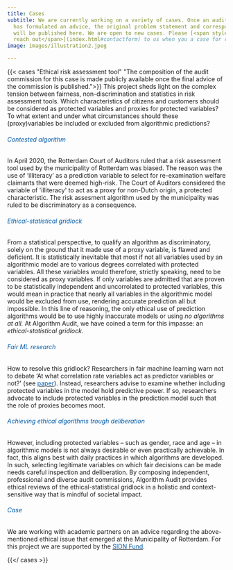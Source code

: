 ```yaml
---
title: Cases
subtitle: We are currently working on a variety of cases. Once an audit commission
  has formulated an advice, the original problem statement and corresponding advice
  will be published here. We are open to new cases. Please [<span style="color:#005aa7">
  reach out</span>](index.html#contactform) to us when you a case for review.
image: images/illustration2.jpeg

---
```

{{< cases "Ethical risk assessment tool" "The composition of the audit commission for this case is made publicly available once the final advice of the commission is published.">}} This project sheds light on the complex tension between fairness, non-discrimination and statistics in risk assessment tools. Which characteristics of citizens and customers should be considered as protected variables and proxies for protected variables? To what extent and under what circumstances should these (proxy)variables be included or excluded from algorithmic predictions?

###### <span style="color:#005aa7">Contested algorithm</span>

In April 2020, the Rotterdam Court of Auditors ruled that a risk assessment tool used by the municipality of Rotterdam was biased. The reason was the use of ‘illiteracy’ as a prediction variable to select for re-examination welfare claimants that were deemed high-risk. The Court of Auditors considered the variable of 'illiteracy' to act as a proxy for non-Dutch origin, a protected characteristic. The risk assesment algorithm used by the municipality was ruled to be discriminatory as a consequence.

###### <span style="color:#005aa7">Ethical-statistical gridlock</span>

From a statistical perspective, to qualify an algorithm as discriminatory, solely on the ground that it made use of a proxy variable, is flawed and deficient. It is statistically inevitable that most if not all variables used by an algorithmic model are to various degrees correlated with protected variables. All these variables would therefore, strictly speaking, need to be considered as proxy variables. If only variables are admitted that are proven to be statistically independent and uncorrolated to protected variables, this would mean in practice that nearly all variables in the algorithmic model would be excluded from use, rendering accurate prediction all but impossible. In this line of reasoning, the only ethical use of prediction algorithms would be to use highly inaccurate models or using _no algorithms at all._ At Algorithm Audit, we have coined a term for this impasse: an _ethical-statistical gridlock_.

###### <span style="color:#005aa7">Fair ML research</span>

How to resolve this gridlock? Researchers in fair machine learning warn not to debate ‘At what correlation rate variables act as predictor variables or not?' (see [<span style="color:#005aa7">paper</span>](https://arxiv.org/abs/1808.00023)). Instead, researchers advise to examine whether including protected variables in the model hold predictive power. If so, researchers advocate to include protected variables in the prediction model such that the role of proxies becomes moot.

###### <span style="color:#005aa7"> Achieving ethical algorithms trough deliberation</span>

However, including protected variables – such as gender, race and age – in algorithmic models is not always desirable or even practically achievable. In fact, this aligns best with daily practices in which algorithms are developed. In such, selecting legitimate variables on which fair decisions can be made needs careful inspection and deliberation. By composing independent, professional and diverse audit commissions, Algorithm Audit provides ethical reviews of the ethical-statistical gridlock in a holistic and context-sensitive way that is mindful of societal impact.

###### <span style="color:#005aa7">Case</span>

We are working with academic partners on an advice regarding the above-mentioned ethical issue that emerged at the Municipality of Rotterdam. For this project we are supported by the [<span style="color:#005aa7">SIDN Fund</span>](https://www.sidnfonds.nl/projecten/ethical-risk-assessment-tool).

{{</ cases >}}
